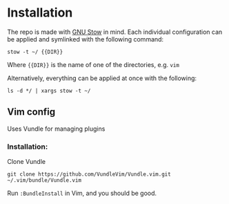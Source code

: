 # Installation
The repo is made with [GNU Stow](https://www.gnu.org/software/stow/) in mind.
Each individual configuration can be applied and symlinked with the following command:
```
stow -t ~/ {{DIR}}
```
Where `{{DIR}}` is the name of one of the directories, e.g. `vim`

Alternatively, everything can be applied at once with the following:

```
ls -d */ | xargs stow -t ~/
```

## Vim config
Uses Vundle for managing plugins

### Installation:
Clone Vundle
```
git clone https://github.com/VundleVim/Vundle.vim.git ~/.vim/bundle/Vundle.vim
```

Run `:BundleInstall` in Vim, and you should be good.
